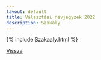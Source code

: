 ```yaml
---
layout: default
title: Választási névjegyzék 2022
description: Szakály
---
```


{% include Szakaaly.html %}

[Vissza](./)